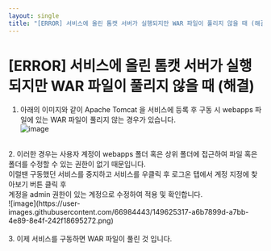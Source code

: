 ```yaml
---
layout: single
title: "[ERROR] 서비스에 올린 톰캣 서버가 실행되지만 WAR 파일이 풀리지 않을 때 (해결)"
---
```


# [ERROR] 서비스에 올린 톰캣 서버가 실행되지만 WAR 파일이 풀리지 않을 때 (해결)

1. 아래의 이미지와 같이 Apache Tomcat 을 서비스에 등록 후 구동 시 webapps 파일에 있는 WAR 파일이 풀리지 않는 경우가 있습니다.<br>
![image](https://user-images.githubusercontent.com/66984443/149625024-71b403b6-ba20-4976-84ff-a1d837758546.png)<br>
<br>
2. 이러한 경우는 사용자 계정이 webapps 폴더 혹은 상위 폴더에 접근하여 파일 혹은 폴더를 수정할 수 있는 권한이 없기 때문입니다.<br>
이럴땐 구동했던 서비스를 중지하고 서비스를 우클릭 후 로그온 탭에서 계정 지정에 찾아보기 버튼 클릭 후<br>
계정을 admin 권한이 있는 계정으로 수정하여 적용 및 확인합니다.<br>
![image](https://user-images.githubusercontent.com/66984443/149625317-a6b7899d-a7bb-4e89-8e4f-242f18695272.png)<br>
<br>
3. 이제 서비스를 구동하면 WAR 파일이 풀린 것 입니다. 

